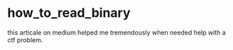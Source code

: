 # how_to_read_binary
this articale on medium helped me tremendously when needed help with a ctf problem.

